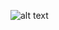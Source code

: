 ![alt text](https://github.com/[FevenEssa]/[reactive-spring]/blob/[master]/reactive-spring.png?raw=true)
